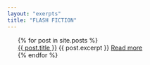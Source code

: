 ```yaml
---
layout: "exerpts"
title: "FLASH FICTION"
---
```


<ul>
  {% for post in site.posts %}
    <div class="story-summary">
      <a class = "post-title" href="{{ post.url }}">{{ post.title }}</a>
      {{ post.excerpt }}
      <a class = "post-link" href="{{ post.url }}">Read more</a>
    </div>
  {% endfor %}
</ul>